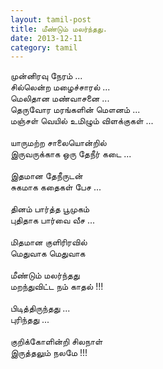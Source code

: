 ```yaml
---
layout: tamil-post
title: மீண்டும் மலர்ந்தது.
date: 2013-12-11
category: tamil
---
```


முன்னிரவு நேரம் ...<br />
சில்லென்ற மழைச்சாரல் ...<br />
மெலிதான மண்வாசனை ...<br />
தெருவோர மரங்களின் மௌனம் ...<br />
மஞ்சள் வெயில் உமிழும் விளக்குகள் ...<br />
<br />
யாருமற்ற சாலையொன்றில்<br />
இருவருக்காக ஒரு தேநீர் கடை ...<br />
<br />
இதமான தேநீருடன்<br />
சுகமாக கதைகள் பேச ...<br />
<br />
தினம் பார்த்த பூமுகம்<br />
புதிதாக பார்வை வீச ...<br />
<br />
மிதமான குளிரிரவில்<br />
மெதுவாக மெதுவாக<br />
<br />
மீண்டும் மலர்ந்தது<br />
மறந்துவிட்ட நம் காதல் !!!<br />
<br />
பிடித்திருந்தது ...<br />
புரிந்தது ...<br />
<br />
குறிக்கோளின்றி சிலநாள்<br />
இருத்தலும் நலமே !!!<br />
<br />